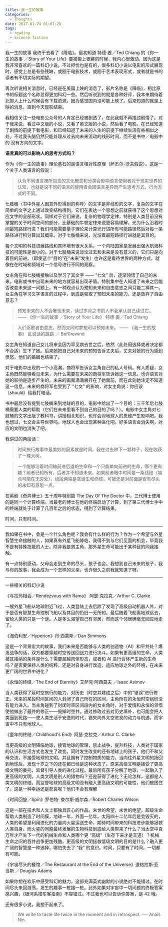 ```yaml
---
title: 我一生的故事
categories:
  - Thoughts
date: 2017-01-24 01:07:28
tags: 
  - reading
  - science fiction
---
```


我一生的故事
我终于去看了《降临》。最初知道 特德·姜／Ted Chiang 的《你一生的故事 ／Story of Your Life》要被搬上银幕的时候，我内心很激动，因为这是我非常喜欢的一篇科幻小说。不过担忧也是有的，很多科幻小说以电影的形式展现时，感觉上总是有些残缺，或囿于电影技术，或囿于艺术表现形式，或者就是书的读者有不切实际的期望。

再次听说相关消息时，已经是在美国上映的消息了，影片名称是《降临》，相比原书的标题这个名称显得更加科幻一些。然后听说到的就是各种好评，我本来期待着北邮人上什么时候会有下载资源，因为感觉国内没可能上映了。后来知道的就是上映的消息，直到今天观影结束。

我相信关注一些电影公众号的人肯定已经被剧透了，在此我就不再描述剧情了。对于我来说，看过中文版的小说，又看了英文版的小说，然后看了电影。在已经知道了剧情的前提下看电影，和已经知道了未来的人生的前提下继续生活有些相似之处。不过我头脑仍然只能处理从过去向未来流动的线形时间，而不是书中／电影中的 没有方向的文字。

**语言真的可以影响人的思考方式吗？**

作为《你一生的故事》理论基石的是语言相对性原理（萨丕尔-沃夫假说）。这是一个关于人类语言的假说：

> 认为不同语言裡所包含的文化概念和分类会影响语言使用者对于现实世界的认知，也就是说不同的语言的使用者会因语言差异而产生思考方式，行为方式的不同。

七肢桶（书中外星人因其外形得到的称呼）的文字是非线形的文字，复杂的文字在简单的文字之上通过改变结构得到，它们在表达一个思想之前就获得了这个思想对应文字的全部形状。同样对于它们来说，复杂的物理学定律，特别是人类目前没有掌握的关于时间空间的部分，比基础的牛顿定律来说更容易理解。光为什么沿着时间最短路径行进？我们可能需要量子理论来计算光行进所有可能路径然后对每一条路径进行积分算出其概率。对于七肢桶来说，光沿着最短路径行进就是其目的。

每个文明的科技进展路线和其环境有很大关系，一个内陆国家是发展出强大航海科技的可能性是很小的。对于七肢桶来说谈论过去和未来是没有意义的，它们只是向着目的前进。（即使这个“目的”在“未来”发生）也许这是看待世界的两种方式，就像在在时域和频域对一个信号进行不同的观察。

女主角在和七肢桶接触以及学习了其文字 —— “七文” 后，逐渐领悟了自己的未来。电影或书中出现未来的地方就容易出现矛盾。特别集中在人知道了未来之后能否改变未来这一问题上。有一种观点认为预知未来和自由意志之间只能二择其一。女主角在学习文字语言的过程中，到底是获取了预知未来的能力，还是放弃了自由意志？

> 预知未来的人不会奢谈未来，读过岁月之书的人不会承认自己读过它。
> —— 《你一生的故事 ／Story of Your Life》 特德·姜／Ted Chiang 

> 人们讴歌自由意志，然而又同时梦想可以预知未来。
> —— 《我一生的故事》 乱说话的跳跳 ／ Bef0rewind

女主角在知道自己女儿将来会因为罕见病去世之后，依然（此处用选择或者决定都不合适）生下了她。后来她把自己对未来的预知告诉丈夫后，丈夫对她的行为感到愤怒，他们的婚姻也结束了。

对于电影中出现的一个小高潮，商将军告诉女主角自己的私人号码。有人质疑，女主角既然能够看见未来，为什么需要在未来的商将军告诉她这一信息。也许语言对她的影响是逐步产生的，未来的画面满满展开在了她面前，而在此刻她注定不知道这一信息。未来的商将军也受到了 “七文” 的影响，对女主角说：你应该（should）给我打电话。

书中最后没有提到七肢桶来到地球的目的，电影中给出了一个目的：三千年后七肢桶需要人类的帮助（它们在未来里看不到自己的目的了吗？）。电影中女主角对七肢桶的文字出版了教科书，讲授相关知识，也许会对地球人的思维产生影响吧。我也想过，七文会主导世界吗，地球人也会出现某种进化吧。好多语言会消失啊，对应的文明也消失了吧。

我讲过的两段话：

> 时间旅行故事中最美妙的因素就是时间。我在过去种下一颗种子，现在收获了一棵大树。

> 一个能够沿着时间轴前进后退的生命和一个只能单向前进的生命，哪个更有趣？前者已知所有，后者并不知道未来。如果前者眼中时间是一条线段（端点可能在无穷处），线段两端是其诞生和终结，可能还是对前面是否有尽头的未知有意思一点。

在英剧《奇异博士》五十周年特别篇 The Day Of The Doctor 中，三代博士使用的是同一个计算终端。当最老的博士在他的终端启动了计算，到了第三代博士手中的终端就处于计算了几百年之后的状态，得到了计算结果。

时间，只有时间。

---

我如果在书中，会是一个什么角色呢？我会有什么样的行为？作为一个希望与外星智慧生命接触的人，如果真有外星飞船降临，我得不到与它们见面的机会，毕竟我不是有特殊技能的人士。除非我是男主角，那外星生命可能出于某种目的同我接触。

有一点特别感动，父母会走到生命的尽头，孩子也会。我想到自己未来的孩子，我与你的故事，我会成为一个怎样的父亲，也许很久之前我就知道了呀。

---

一些相关的科幻小说

《与拉玛相会／Rendezvous with Rama》 阿瑟·克拉克／Arthur C. Clarke

一艘外星飞船从地球附近飞过，人类登陆上去后除了发现了高级自动机器人外，对于是否有智慧生命控制飞船以及其目的仍旧一无所知。最后随着飞船离地球远去，留给人类的只是一个谜。人是多么渴望自己有邻居，然而这个邻居确毫无回应地走了。

《海伯利安／Hyperion》丹·西蒙斯／Dan Simmons

这是一个背景宏大的故事，我们未来是否能够与人类的创造物（AI）和平共处？爆发战争的话，双方都要穿越时空传送回战力进行决斗。如果有更高级的生命，人类被其接纳的条件是什么？需要超越肉体形态，或者和 AI 进行合体产生新的生命吗？是否要保持人类的纯粹，还是对自身进行改造，适应地球之外的环境，在未来更广阔的世界中进化？

《永恒的终结／The End of Eternity》艾萨克·阿西莫夫 ／Isaac Asimov

当人类获得了延时空旅行的能力，对历史（时空井建成之后）中的“错误”进行修正。未来的某段时间区间的人封闭了自己所在的区间，主角所在的永恒时空组织没有能力进入。当主角碰到了封闭时空区间段内的女主角时，对于爱情和永恒的领悟使他做出了最终的修正——毁掉时空井。通过修改过去对历史填补，也可能会把人类逼到死路——使人类生活于安逸的时代，错失向外太空进发的动力与机遇，而宇宙中不只有地球人。

《童年的终结／Childhood's End》阿瑟·克拉克／Arthur C. Clarke

当更高级的文明降临地球，接管地球的管理，禁止战争，提升科技，人类对于国家的认识和生活方式也发生了改变。同时发生改变的还有地球上的孩子，他们不和父母交流，不接受地球的文明，并且拥有了控制物质的能力。当向往外星文明的扬回到地球后，发现十岁之下的还在都已经是这种状态了。原来高级文明是接受了更高级文明的委托，监督引导人类的进化过程。最后所有孩子分解了地球，一起融入了更高级的文明。人类文明是别人的猎物吗？还是获得了进化？无论怎样，这都是人类文明的终结。而监督地球的高级文明没有融入更高级文明的可能性，他们被困住了。这是一种幸运还是悲哀呢？他们不会有理解

《时间回旋／Spin》罗伯特· 查尔斯·威尔森／Robert Charles Wilson

这是一部在技术和人文上都独具匠心的作品。末世的希望，末世的绝望。超级生命帮助人类制造了时间膜，地球一年，外面一亿年。太阳四十二亿年后是会毁灭的，人类的希望是利用进化的力量向火星运送生命，期待时间带来的科技进步能够拯救人类自身。而火星的同胞最终发展的生物科技到底给人类带来了什么？当太空中百万年才产生下一代的机械生命和人类哪个更 “高级”（生存下来才是王道）？机械生命之间的吞并战争更加残酷。更高级的文明拯救低级文明的目的是什么？融入更广阔的智慧是一种选择，哪怕失去了 “我” 的意识。时间，只要有了时间，一切都有可能。

《宇宙尽头的餐馆／The Restaurant at the End of the Universe》道格拉斯·亚当斯 ／Douglas Adams

如果你想在欢乐中感受科幻的魅力，这部充满英式幽默的小说绝对不能错过。在时间尽头来回游荡，发生的趣事一桩接一桩。此外如果对宇宙中一切问题的终极答案感兴趣，《银河系搭车客指南》不容错过。不过我也可以告诉你答案，是 42 哦。

还有很多小说，我想不起来了。

> We write to taste life twice in the moment and in retrospect. 
> --- Anaïs Nin
